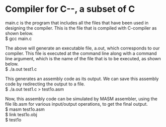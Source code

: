 # Compiler for C--, a subset of C

main.c is the program that includes all the files that have been used in
designing the compiler. This is the file that is compiled with C-compiler
as shown below.<br/>
$ gcc main.c

The above will generate an executable file, a.out, which
corresponds to our compiler. This file is executed at the command
line along with a command line argument, which is the name of the
file that is to be executed, as shown below.<br/>
$ ./a.out test1.c<br/>

This generates an assembly code as its output. We can save
this assembly code by redirecting the output to a file.<br/>
$ ./a.out test1.c > test1o.asm<br/>

Now, this assembly code can be simulated by MASM assembler,
using the file lib.asm for various input/output
operations, to get the final output.<br/>
$ masm test1o.asm<br/>
$ link test1o.obj<br/>
$ test1o<br/>

